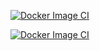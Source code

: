 [![Docker Image CI](https://github.com/Sensor-Electronic-Technology/BurnIn-Desktop/actions/workflows/station-ui-build.yml/badge.svg)](https://github.com/Sensor-Electronic-Technology/BurnIn-Desktop/actions/workflows/station-ui-build.yml)

[![Docker Image CI](https://github.com/Sensor-Electronic-Technology/BurnIn-Desktop/actions/workflows/station-service-build.yml/badge.svg)](https://github.com/Sensor-Electronic-Technology/BurnIn-Desktop/actions/workflows/station-service-build.yml)
